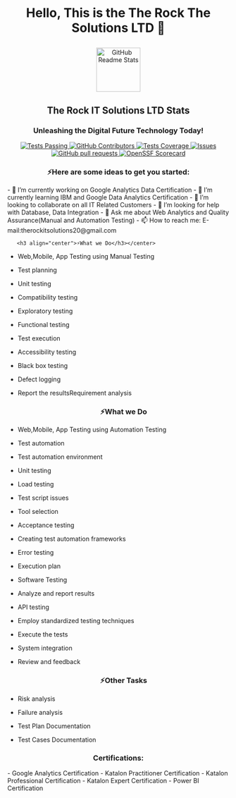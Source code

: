 <h1 align="center">Hello, This is the The Rock The Solutions LTD 👋</p></h1>
<p align="center">
 <img width="100px" src="https://res.cloudinary.com/anuraghazra/image/upload/v1594908242/logo_ccswme.svg" align="center" alt="GitHub Readme Stats" />
 <h2 align="center">The Rock IT Solutions LTD Stats</h2>
 <h3 align="center">Unleashing the Digital Future Technology Today!</h3>
</p>
<p align="center"><a href="https://github.com/Ramjan0487/github-readme-stats/actions">
    <img alt="Tests Passing" src="https://github.com/Ramjan0487/github-readme-stats/workflows/Test/badge.svg" />
    </a>
    <a href="https://github.com/Ramjan0487/github-readme-stats/graphs/contributors">
      <img alt="GitHub Contributors" src="https://img.shields.io/github/contributors/Ramjan0487/github-readme-stats" />
    </a>
    <a href="https://codecov.io/gh/Ramjan0487/github-readme-stats">
      <img alt="Tests Coverage" src="https://codecov.io/gh/Ramjan0487/github-readme-stats/branch/master/graph/badge.svg" />
    </a>
    <a href="https://github.com/Ramjan0487/github-readme-stats/issues">
      <img alt="Issues" src="https://img.shields.io/github/issues/Ramjan0487/github-readme-stats?color=0088ff" />
    </a>
    <a href="https://github.com/Ramjan0487/github-readme-stats/pulls">
      <img alt="GitHub pull requests" src="https://img.shields.io/github/issues-pr/Ramjan0487/github-readme-stats?color=0088ff" />
    </a>
    <a href="https://securityscorecards.dev/viewer/?uri=github.com/Ramjan0487/github-readme-stats">
      <img alt="OpenSSF Scorecard" src="https://api.securityscorecards.dev/projects/github.com/Ramjan0487/github-readme-stats/badge" /></a>
 
<h3 align="center">⚡Here are some ideas to get you started:</h3>
- 🔭 I’m currently working on Google Analytics Data Certification
- 🌱 I’m currently learning IBM and Google Data Analytics Certification
- 👯 I’m looking to collaborate on all IT Related Customers
- 🤔 I’m looking for help with Database, Data Integration
- 💬 Ask me about Web Analytics and Quality Assurance(Manual and Automation Testing)
- 📫 How to reach me: E-mail:therockitsolutions20@gmail.com

       <h3 align="center">⚡What we Do</h3></center>
- Web,Mobile, App Testing using Manual Testing
- Test planning
- Unit testing
- Compatibility testing
- Exploratory testing
- Functional testing
- Test execution
- Accessibility testing
- Black box testing
- Defect logging
- Report the resultsRequirement analysis
  
  <h3 align="center">⚡What we Do</h3></center>
- Web,Mobile, App Testing using Automation Testing
- Test automation
- Test automation environment
- Unit testing
- Load testing
- Test script issues
- Tool selection
- Acceptance testing
- Creating test automation frameworks
- Error testing
- Execution plan
- Software Testing
- Analyze and report results
- API testing
- Employ standardized testing techniques
- Execute the tests
- System integration
- Review and feedback

  <h3 align="center">⚡Other Tasks </h3></center>
          
 - Risk analysis
 - Failure analysis
 - Test Plan Documentation
 - Test Cases Documentation
  
  <h3 align="center"> Certifications:</h3></center>
- Google Analytics Certification
- Katalon Practitioner Certification
- Katalon Professional Certification
- Katalon Expert Certification
- Power BI Certification

